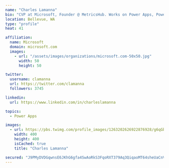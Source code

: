 ```yaml
---
name: "Charles Lamanna"
bio: "CVP at Microsoft, Founder @ MetricsHub. Works on Power Apps, Power Automate, Power Virtual Agent, Common Data Service and Dynamics 365."
location: Bellevue, WA
type: "profile"
heat: 41

affiliation:
  name: Microsoft
  domain: microsoft.com
  images:
    - url: "/assets/images/organizations/microsoft.com-50x50.jpg"
      width: 50
      height: 50

twitter:
  username: clamanna
  url: https://twitter.com/clamanna
  followers: 3745

linkedin:
  url: https://www.linkedin.com/in/charleslamanna

topics:
  - Power Apps

images:
  - url: https://pbs.twimg.com/profile_images/1263202626922876928/g6qGbHZ-_400x400.jpg
    width: 400
    height: 400
    isCached: true
    title: "Charles Lamanna"

secured: "J9PMyDVDGqwnsE6JKhG6gfa4SwAoRkS3FqoRXT379Aq3QiqaoMT64sheUaCnVeJXpApld6M+MFmnIXkxlWDUmorAp4AsbPFiC67jOTDIuZC1hglymXE9M0+R+EObtcdwSPekwylrbcOyHR34u6hq2bAVWgg5GkeZG8KoWi9H2x/XsS27eRaSEQCjM6HLOi6hos8KLlK72hBm8aW9IhC0yFzY957g2YttVjoiR2IP3pqIPUmXaGTkJIaeogeEH8dgr05dg8RMsMz3VWta0iGpOjCvtXoGJbecNV05te6pxk0o3q4uJcxCrVyP6YSkqstzdlHdeYQRlJ8XuxZCEql9ut8q8BH74rjJRPL4rgshIKlA8HFRAiZTKNjWr/dQkzLaqUsWCCED2adEP6QGEdAsHgW833c6SbgJ7HPc8jgR4gs=;at2d92wBeUnIVDiVXopgZw=="
---
```


